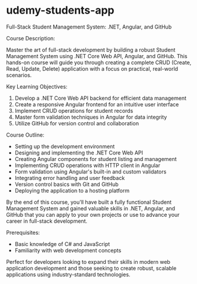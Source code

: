 # udemy-students-app
Full-Stack Student Management System: .NET, Angular, and GitHub


Course Description:

Master the art of full-stack development by building a robust Student Management System using .NET Core Web API, Angular, and GitHub. This hands-on course will guide you through creating a complete CRUD (Create, Read, Update, Delete) application with a focus on practical, real-world scenarios.

Key Learning Objectives:
1. Develop a .NET Core Web API backend for efficient data management
2. Create a responsive Angular frontend for an intuitive user interface
3. Implement CRUD operations for student records
4. Master form validation techniques in Angular for data integrity
5. Utilize GitHub for version control and collaboration

Course Outline:
- Setting up the development environment
- Designing and implementing the .NET Core Web API
- Creating Angular components for student listing and management
- Implementing CRUD operations with HTTP client in Angular
- Form validation using Angular's built-in and custom validators
- Integrating error handling and user feedback
- Version control basics with Git and GitHub
- Deploying the application to a hosting platform

By the end of this course, you'll have built a fully functional Student Management System and gained valuable skills in .NET, Angular, and GitHub that you can apply to your own projects or use to advance your career in full-stack development.

Prerequisites:
- Basic knowledge of C# and JavaScript
- Familiarity with web development concepts

Perfect for developers looking to expand their skills in modern web application development and those seeking to create robust, scalable applications using industry-standard technologies.

